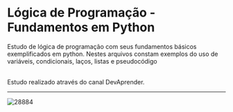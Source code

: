 # Lógica de Programação - Fundamentos em Python #

Estudo de lógica de programação com seus fundamentos básicos exemplificados em python.
Nestes arquivos constam exemplos do uso de variáveis, condicionais, laços, listas e pseudocódigo
<br />
<br />

Estudo realizado através do canal DevAprender.
_________________________________________________________________________________________________________________________
![28884](https://user-images.githubusercontent.com/111933424/200135916-ed05f222-db2a-4289-bee8-db47743fc12c.png)
